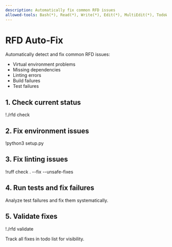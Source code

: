 ```yaml
---
description: Automatically fix common RFD issues
allowed-tools: Bash(*), Read(*), Write(*), Edit(*), MultiEdit(*), TodoWrite
---
```


# RFD Auto-Fix

Automatically detect and fix common RFD issues:
- Virtual environment problems
- Missing dependencies
- Linting errors
- Build failures
- Test failures

## 1. Check current status
!./rfd check

## 2. Fix environment issues
!python3 setup.py

## 3. Fix linting issues
!ruff check . --fix --unsafe-fixes

## 4. Run tests and fix failures
Analyze test failures and fix them systematically.

## 5. Validate fixes
!./rfd validate

Track all fixes in todo list for visibility.